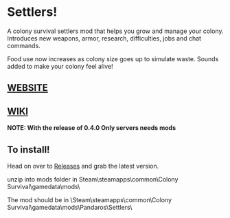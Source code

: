 # Settlers!
A colony survival settlers mod that helps you grow and manage your colony. Introduces new weapons, armor, research, difficulties, jobs and chat commands.

Food use now increases as colony size goes up to simulate waste.
Sounds added to make your colony feel alive!

## [WEBSITE](http://www.settlersmod.com/)
## [WIKI](https://github.com/JBurlison/Pandaros.Settlers/wiki)

**NOTE: With the release of 0.4.0 Only servers needs mods**

## To install!
Head on over to [Releases](https://github.com/JBurlison/Pandaros.Settlers/releases) and grab the latest version.

unzip into mods folder in Steam\steamapps\common\Colony Survival\gamedata\mods\

The mod should be in \Steam\steamapps\common\Colony Survival\gamedata\mods\Pandaros\Settlers\
